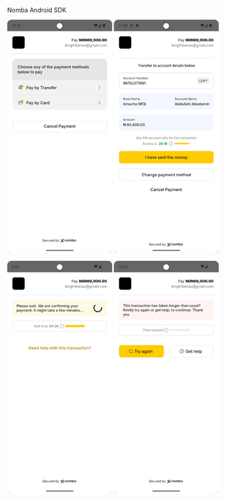 Nomba Android SDK


<p float="left">
  <img src="/1.png" width="48%" />
  <img src="/2.png" width="48%" /> 
</p>

<p float="left">
  <img src="/3.png" width="48%" />
  <img src="/4.png" width="48%" /> 
</p>

